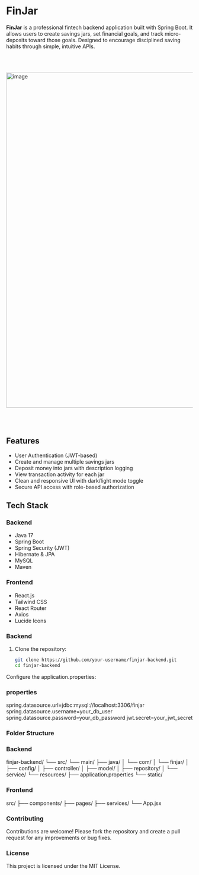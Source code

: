 # **FinJar**

**FinJar** is a professional fintech backend application built with Spring Boot. It allows users to create savings jars, set financial goals, and track micro-deposits toward those goals. Designed to encourage disciplined saving habits through simple, intuitive APIs.

<br><br>

<img width="1895" height="902" alt="image" src="https://github.com/user-attachments/assets/5d3796e2-c373-4ce2-84d4-519351290fc0" />

<br><br>

## **Features**

- User Authentication (JWT-based)
- Create and manage multiple savings jars
- Deposit money into jars with description logging
- View transaction activity for each jar
- Clean and responsive UI with dark/light mode toggle
- Secure API access with role-based authorization

## **Tech Stack**

### **Backend**
- Java 17
- Spring Boot
- Spring Security (JWT)
- Hibernate & JPA
- MySQL
- Maven

### **Frontend**
- React.js
- Tailwind CSS
- React Router
- Axios
- Lucide Icons

### **Backend**

1. Clone the repository:
   ```bash
   git clone https://github.com/your-username/finjar-backend.git
   cd finjar-backend
Configure the application.properties:

### properties

spring.datasource.url=jdbc:mysql://localhost:3306/finjar
spring.datasource.username=your_db_user
spring.datasource.password=your_db_password
jwt.secret=your_jwt_secret

### Folder Structure
### **Backend**
finjar-backend/
└── src/
└── main/
├── java/
│ └── com/
│ └── finjar/
│ ├── config/
│ ├── controller/
│ ├── model/
│ ├── repository/
│ └── service/
└── resources/
├── application.properties
└── static/
### Frontend
src/
  ├── components/
  ├── pages/
  ├── services/
  └── App.jsx
### Contributing
Contributions are welcome! Please fork the repository and create a pull request for any improvements or bug fixes.

### License
This project is licensed under the MIT License.
